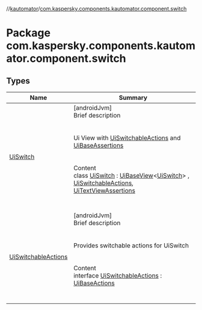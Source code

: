 //[kautomator](../index.md)/[com.kaspersky.components.kautomator.component.switch](index.md)



# Package com.kaspersky.components.kautomator.component.switch  


## Types  
  
|  Name|  Summary| 
|---|---|
| [UiSwitch](-ui-switch/index.md)| [androidJvm]  <br>Brief description  <br><br><br>Ui View with [UiSwitchableActions](-ui-switchable-actions/index.md) and [UiBaseAssertions](../com.kaspersky.components.kautomator.component.common.assertions/-ui-base-assertions/index.md)<br><br>  <br>Content  <br>class [UiSwitch](-ui-switch/index.md) : [UiBaseView](../com.kaspersky.components.kautomator.component.common.views/-ui-base-view/index.md)<[UiSwitch](-ui-switch/index.md)> , [UiSwitchableActions](-ui-switchable-actions/index.md), [UiTextViewAssertions](../com.kaspersky.components.kautomator.component.text/-ui-text-view-assertions/index.md)  <br><br><br>
| [UiSwitchableActions](-ui-switchable-actions/index.md)| [androidJvm]  <br>Brief description  <br><br><br>Provides switchable actions for UiSwitch<br><br>  <br>Content  <br>interface [UiSwitchableActions](-ui-switchable-actions/index.md) : [UiBaseActions](../com.kaspersky.components.kautomator.component.common.actions/-ui-base-actions/index.md)  <br><br><br>

